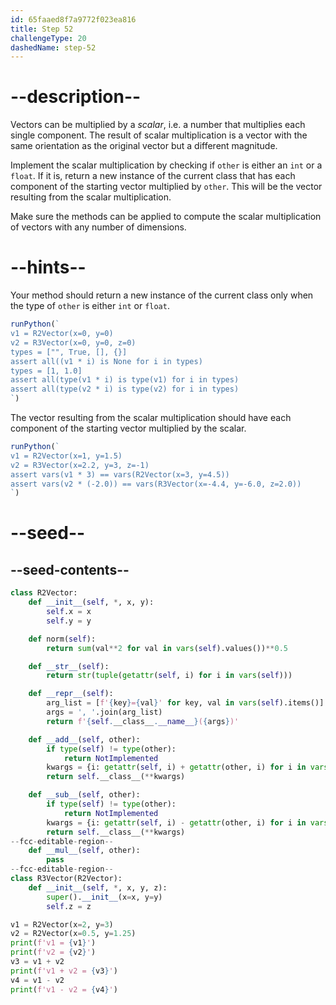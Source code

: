 ```yaml
---
id: 65faaed8f7a9772f023ea816
title: Step 52
challengeType: 20
dashedName: step-52
---
```


# --description--

Vectors can be multiplied by a *scalar*, i.e. a number that multiplies each single component. The result of scalar multiplication is a vector with the same orientation as the original vector but a different magnitude.

Implement the scalar multiplication by checking if `other` is either an `int` or a `float`. If it is, return a new instance of the current class that has each component of the starting vector multiplied by `other`. This will be the vector resulting from the scalar multiplication.

Make sure the methods can be applied to compute the scalar multiplication of vectors with any number of dimensions.

# --hints--

Your method should return a new instance of the current class only when the type of `other` is either `int` or `float`.

```js
runPython(`
v1 = R2Vector(x=0, y=0)
v2 = R3Vector(x=0, y=0, z=0)
types = ["", True, [], {}]
assert all((v1 * i) is None for i in types)
types = [1, 1.0]
assert all(type(v1 * i) is type(v1) for i in types)
assert all(type(v2 * i) is type(v2) for i in types)
`)
```

The vector resulting from the scalar multiplication should have each component of the starting vector multiplied by the scalar.

```js
runPython(`
v1 = R2Vector(x=1, y=1.5)
v2 = R3Vector(x=2.2, y=3, z=-1)
assert vars(v1 * 3) == vars(R2Vector(x=3, y=4.5))
assert vars(v2 * (-2.0)) == vars(R3Vector(x=-4.4, y=-6.0, z=2.0))
`)
```


# --seed--

## --seed-contents--

```py
class R2Vector:
    def __init__(self, *, x, y):
        self.x = x
        self.y = y

    def norm(self):
        return sum(val**2 for val in vars(self).values())**0.5

    def __str__(self):
        return str(tuple(getattr(self, i) for i in vars(self)))

    def __repr__(self):
        arg_list = [f'{key}={val}' for key, val in vars(self).items()]
        args = ', '.join(arg_list)
        return f'{self.__class__.__name__}({args})'

    def __add__(self, other):
        if type(self) != type(other):
            return NotImplemented
        kwargs = {i: getattr(self, i) + getattr(other, i) for i in vars(self)}
        return self.__class__(**kwargs)

    def __sub__(self, other):
        if type(self) != type(other):
            return NotImplemented
        kwargs = {i: getattr(self, i) - getattr(other, i) for i in vars(self)}
        return self.__class__(**kwargs)
--fcc-editable-region--
    def __mul__(self, other):
        pass
--fcc-editable-region--
class R3Vector(R2Vector):
    def __init__(self, *, x, y, z):
        super().__init__(x=x, y=y)
        self.z = z

v1 = R2Vector(x=2, y=3)
v2 = R2Vector(x=0.5, y=1.25)
print(f'v1 = {v1}')
print(f'v2 = {v2}')
v3 = v1 + v2
print(f'v1 + v2 = {v3}')
v4 = v1 - v2
print(f'v1 - v2 = {v4}')

```
